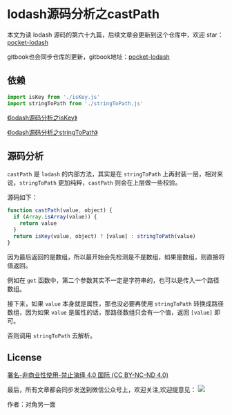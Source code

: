 # lodash源码分析之castPath

本文为读 lodash 源码的第六十九篇，后续文章会更新到这个仓库中，欢迎 star：[pocket-lodash](https://github.com/yeyuqiudeng/pocket-lodash)

gitbook也会同步仓库的更新，gitbook地址：[pocket-lodash](https://www.gitbook.com/book/yeyuqiudeng/pocket-lodash/details)

## 依赖

```javascript
import isKey from './isKey.js'
import stringToPath from './stringToPath.js'
```

[《lodash源码分析之isKey》](./isKey.md)

[《lodash源码分析之stringToPath》](./stringToPath.md)

## 源码分析

`castPath` 是 `lodash` 的内部方法，其实是在 `stringToPath` 上再封装一层，相对来说，`stringToPath` 更加纯粹，`castPath` 则会在上层做一些校验。

源码如下：

```javascript
function castPath(value, object) {
  if (Array.isArray(value)) {
    return value
  }
  return isKey(value, object) ? [value] : stringToPath(value)
}
```

因为最后返回的是数组，所以最开始会先检测是不是数组，如果是数组，则直接将值返回。

例如在 `get` 函数中，第二个参数其实不一定是字符串的，也可以是传入一个路径数组。

接下来，如果 `value` 本身就是属性，那也没必要再使用 `stringToPath` 转换成路径数组，因为如果 `value` 是属性的话，那路径数组只会有一个值，返回 `[value]` 即可。

否则调用 `stringToPath` 去解析。

## License

[署名-非商业性使用-禁止演绎 4.0 国际 (CC BY-NC-ND 4.0)](http://creativecommons.org/licenses/by-nc-nd/4.0/)

最后，所有文章都会同步发送到微信公众号上，欢迎关注,欢迎提意见：  ![](https://raw.githubusercontent.com/yeyuqiudeng/resource/master/images/qrcode_front-end-article.jpg) 

作者：对角另一面 